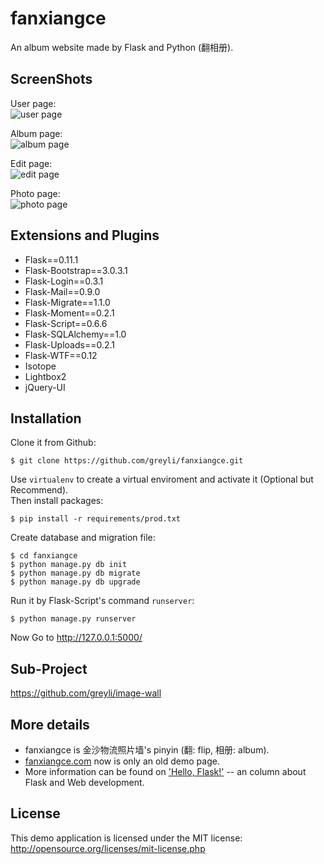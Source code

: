 # fanxiangce
An album website made by Flask and Python (翻相册). 

## ScreenShots
User page:  
![user page](https://raw.githubusercontent.com/greyli/fanxiangce/master/screenshots/user.png)

Album page:  
![album page](https://raw.githubusercontent.com/greyli/fanxiangce/master/screenshots/album.png)

Edit page:  
![edit page](https://raw.githubusercontent.com/greyli/fanxiangce/master/screenshots/edit.png)

Photo page:  
![photo page](https://raw.githubusercontent.com/greyli/fanxiangce/master/screenshots/photo.png)

## Extensions and Plugins

- Flask==0.11.1
- Flask-Bootstrap==3.0.3.1
- Flask-Login==0.3.1
- Flask-Mail==0.9.0
- Flask-Migrate==1.1.0
- Flask-Moment==0.2.1
- Flask-Script==0.6.6
- Flask-SQLAlchemy==1.0
- Flask-Uploads==0.2.1
- Flask-WTF==0.12
- Isotope
- Lightbox2
- jQuery-UI

## Installation

Clone it from Github:

```
$ git clone https://github.com/greyli/fanxiangce.git
```
Use `virtualenv` to create a virtual enviroment and activate it (Optional but Recommend).  
Then install packages:
```
$ pip install -r requirements/prod.txt
```
Create database and migration file:
```
$ cd fanxiangce
$ python manage.py db init
$ python manage.py db migrate
$ python manage.py db upgrade
```
Run it by Flask-Script's command `runserver`:
```
$ python manage.py runserver
```
Now Go to http://127.0.0.1:5000/

## Sub-Project
https://github.com/greyli/image-wall

## More details
- fanxiangce is 金沙物流照片墙's pinyin (翻: flip, 相册: album).
- [fanxiangce.com](http://fanxiangce.com) now is only an old demo page.
- More information can be found on ['Hello, Flask!'](https://zhuanlan.zhihu.com/flask) -- an column about Flask and Web development.

## License
This demo application is licensed under the MIT license: http://opensource.org/licenses/mit-license.php
